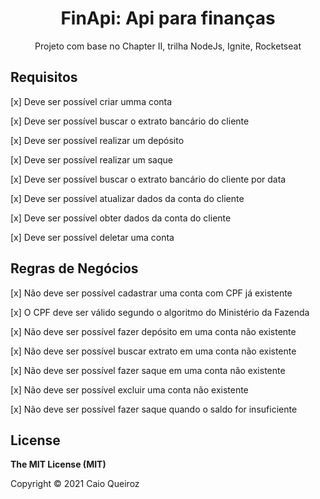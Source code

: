 <h1 align="center">FinApi: Api para finanças</h1>
<div align="center">
    Projeto com base no Chapter II, trilha NodeJs, Ignite, Rocketseat
</div>

## Requisitos

<p>[x] Deve ser possível criar umma conta</p>
<p>[x] Deve ser possível buscar o extrato bancário do cliente</p>
<p>[x] Deve ser possível realizar um depósito</p>
<p>[x] Deve ser possível realizar um saque</p>
<p>[x] Deve ser possível buscar o extrato bancário do cliente por data</p>
<p>[x] Deve ser possível atualizar dados da conta do cliente</p>
<p>[x] Deve ser possível obter dados da conta do cliente</p>
<p>[x] Deve ser possível deletar uma conta</p>

## Regras de Negócios

<p>[x] Não deve ser possível cadastrar uma conta com CPF já existente</p>
<p>[x] O CPF deve ser válido segundo o algoritmo do Ministério da Fazenda</p>
<p>[x] Não deve ser possível fazer depósito em uma conta não existente</p>
<p>[x] Não deve ser possível buscar extrato em uma conta não existente</p>
<p>[x] Não deve ser possível fazer saque em uma conta não existente</p>
<p>[x] Não deve ser possível excluir uma conta não existente</p>
<p>[x] Não deve ser possível fazer saque quando o saldo for insuficiente</p>

## License

**The MIT License (MIT)**

Copyright © 2021 Caio Queiroz
